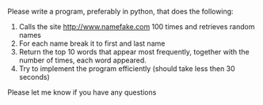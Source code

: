Please write a program, preferably in python, that does the following:

1. Calls the site http://www.namefake.com  100 times and retrieves random names
2. For each name break it to first and last name
3. Return the top 10 words that appear most frequently, together with the number of times, each word appeared.
4. Try to implement the program efficiently (should take less then 30 seconds)

Please let me know if you have any questions